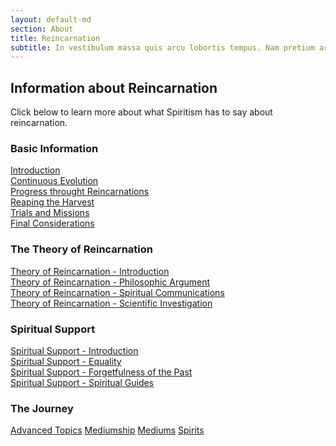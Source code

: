 ```yaml
---
layout: default-md
section: About
title: Reincarnation
subtitle: In vestibulum massa quis arcu lobortis tempus. Nam pretium arcu in odio vulputate luctus.
---
```


## Information about Reincarnation
Click below to learn more about what Spiritism has to say about reincarnation.

### Basic Information
[Introduction](about)  
[Continuous Evolution](evolution)  
[Progress throught Reincarnations](progress)  
[Reaping the Harvest](harvest)  
[Trials and Missions](trials-and-missions)  
[Final Considerations](more)  


### The Theory of Reincarnation
[Theory of Reincarnation - Introduction](theory/)  
[Theory of Reincarnation - Philosophic Argument](theory/philosophy)  
[Theory of Reincarnation - Spiritual Communications](theory/communications)  
[Theory of Reincarnation - Scientific Investigation](theory/science)  



### Spiritual Support
[Spiritual Support - Introduction](support/)  
[Spiritual Support - Equality](support/equality)  
[Spiritual Support - Forgetfulness of the Past](support/past)  
[Spiritual Support - Spiritual Guides](support/guides)  




### The Journey




<a href="../advanced" class="button special">Advanced Topics</a>
<a href="../mediumship" class="button">Mediumship</a>
<a href="../mediums" class="button">Mediums</a>
<a href="../spirits" class="button">Spirits</a>
